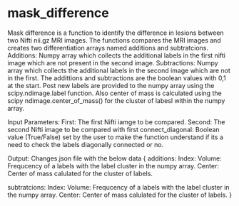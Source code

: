 # mask_difference
Mask difference is a function to identify the difference in lesions between two Nifti nii.gz MRI images.
The functions compares the MRI images and creates two differentiation arrays named additions and subtratcions.
Additions: Numpy array which collects the additional labels in the first nifti image which are not present in the second image.
Subtractions: Numpy array which collects the additional labels in the second image which are not in the first.
The addittions and subtractions are the boolean values with 0,1 at the start. Post new labels are provided to the numpy array using the scipy.ndimage.label function.
Also center of mass is calculated using the scipy ndimage.center_of_mass() for the cluster of labesl within the numpy array.

Input Parameters:
First: The first Nifti iamge to be compared.
Second: The second Nifti image to be compared with first
connect_diagonal: Boolean value (True/False) set by the user to make the function understand if its a need to check the labels diagonally connected or no.

Output: Changes.json file with the below data
{
  additions:
    Index: Volume: Frequcency of a labels with the label cluster in the numpy array.
           Center: Center of mass calulated for the cluster of labels.

  subtratcions:
    Index: Volume: Frequcency of a labels with the label cluster in the numpy array.
           Center: Center of mass calulated for the cluster of labels.
  }
  
